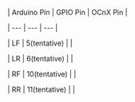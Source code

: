 
| Arduino Pin | GPIO Pin | OCnX Pin |
 
| --- | --- | --- |

| LF | 5(tentative) | |

| LR | 6(tentative) | |

| RF | 10(tentative) | |

| RR | 11(tentative) | |
